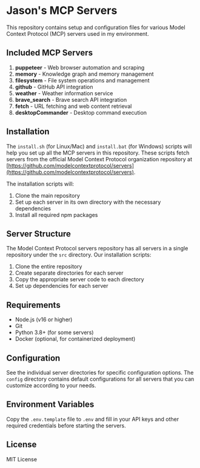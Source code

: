 # Jason's MCP Servers

This repository contains setup and configuration files for various Model Context Protocol (MCP) servers used in my environment.

## Included MCP Servers

1. **puppeteer** - Web browser automation and scraping
2. **memory** - Knowledge graph and memory management
3. **filesystem** - File system operations and management
4. **github** - GitHub API integration
5. **weather** - Weather information service
6. **brave_search** - Brave search API integration
7. **fetch** - URL fetching and web content retrieval
8. **desktopCommander** - Desktop command execution

## Installation

The `install.sh` (for Linux/Mac) and `install.bat` (for Windows) scripts will help you set up all the MCP servers in this repository. These scripts fetch servers from the official Model Context Protocol organization repository at [https://github.com/modelcontextprotocol/servers](https://github.com/modelcontextprotocol/servers).

The installation scripts will:
1. Clone the main repository
2. Set up each server in its own directory with the necessary dependencies
3. Install all required npm packages

## Server Structure

The Model Context Protocol servers repository has all servers in a single repository under the `src` directory. Our installation scripts:

1. Clone the entire repository
2. Create separate directories for each server
3. Copy the appropriate server code to each directory
4. Set up dependencies for each server

## Requirements

- Node.js (v16 or higher)
- Git
- Python 3.8+ (for some servers)
- Docker (optional, for containerized deployment)

## Configuration

See the individual server directories for specific configuration options. The `config` directory contains default configurations for all servers that you can customize according to your needs.

## Environment Variables

Copy the `.env.template` file to `.env` and fill in your API keys and other required credentials before starting the servers.

## License

MIT License
